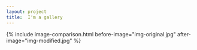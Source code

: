 ```yaml
---
layout: project
title:  I'm a gallery
---
```

{% include image-comparison.html before-image="img-original.jpg"  after-image="img-modified.jpg" %}
